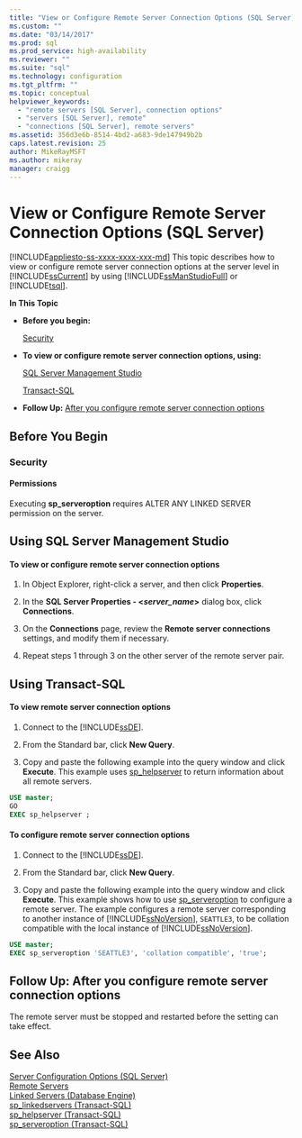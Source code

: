 ```yaml
---
title: "View or Configure Remote Server Connection Options (SQL Server) | Microsoft Docs"
ms.custom: ""
ms.date: "03/14/2017"
ms.prod: sql
ms.prod_service: high-availability
ms.reviewer: ""
ms.suite: "sql"
ms.technology: configuration
ms.tgt_pltfrm: ""
ms.topic: conceptual
helpviewer_keywords: 
  - "remote servers [SQL Server], connection options"
  - "servers [SQL Server], remote"
  - "connections [SQL Server], remote servers"
ms.assetid: 356d3e6b-8514-4bd2-a683-9de147949b2b
caps.latest.revision: 25
author: MikeRayMSFT
ms.author: mikeray
manager: craigg
---
```

# View or Configure Remote Server Connection Options (SQL Server)
[!INCLUDE[appliesto-ss-xxxx-xxxx-xxx-md](../../includes/appliesto-ss-xxxx-xxxx-xxx-md.md)]
  This topic describes how to view or configure remote server connection options at the server level in [!INCLUDE[ssCurrent](../../includes/sscurrent-md.md)] by using [!INCLUDE[ssManStudioFull](../../includes/ssmanstudiofull-md.md)] or [!INCLUDE[tsql](../../includes/tsql-md.md)].  
  
 **In This Topic**  
  
-   **Before you begin:**  
  
     [Security](#Security)  
  
-   **To view or configure remote server connection options, using:**  
  
     [SQL Server Management Studio](#SSMSProcedure)  
  
     [Transact-SQL](#TsqlProcedure)  
  
-   **Follow Up:**  [After you configure remote server connection options](#FollowUp)  
  
##  <a name="BeforeYouBegin"></a> Before You Begin  
  
###  <a name="Security"></a> Security  
  
####  <a name="Permissions"></a> Permissions  
 Executing **sp_serveroption** requires ALTER ANY LINKED SERVER permission on the server.  
  
##  <a name="SSMSProcedure"></a> Using SQL Server Management Studio  
  
#### To view or configure remote server connection options  
  
1.  In Object Explorer, right-click a server, and then click **Properties**.  
  
2.  In the **SQL Server Properties - \<***server_name***>** dialog box, click **Connections**.  
  
3.  On the **Connections** page, review the **Remote server connections** settings, and modify them if necessary.  
  
4.  Repeat steps 1 through 3 on the other server of the remote server pair.  
  
##  <a name="TsqlProcedure"></a> Using Transact-SQL  
  
#### To view remote server connection options  
  
1.  Connect to the [!INCLUDE[ssDE](../../includes/ssde-md.md)].  
  
2.  From the Standard bar, click **New Query**.  
  
3.  Copy and paste the following example into the query window and click **Execute**. This example uses [sp_helpserver](../../relational-databases/system-stored-procedures/sp-helpserver-transact-sql.md) to return information about all remote servers.  
  
```sql  
USE master;  
GO  
EXEC sp_helpserver ;  
```  
  
#### To configure remote server connection options  
  
1.  Connect to the [!INCLUDE[ssDE](../../includes/ssde-md.md)].  
  
2.  From the Standard bar, click **New Query**.  
  
3.  Copy and paste the following example into the query window and click **Execute**. This example shows how to use [sp_serveroption](../../relational-databases/system-stored-procedures/sp-serveroption-transact-sql.md) to configure a remote server. The example configures a remote server corresponding to another instance of [!INCLUDE[ssNoVersion](../../includes/ssnoversion-md.md)], `SEATTLE3`, to be collation compatible with the local instance of [!INCLUDE[ssNoVersion](../../includes/ssnoversion-md.md)].  
  
```sql  
USE master;  
EXEC sp_serveroption 'SEATTLE3', 'collation compatible', 'true';  
```  
  
##  <a name="FollowUp"></a> Follow Up: After you configure remote server connection options  
 The remote server must be stopped and restarted before the setting can take effect.  
  
## See Also  
 [Server Configuration Options &#40;SQL Server&#41;](../../database-engine/configure-windows/server-configuration-options-sql-server.md)   
 [Remote Servers](../../database-engine/configure-windows/remote-servers.md)   
 [Linked Servers &#40;Database Engine&#41;](../../relational-databases/linked-servers/linked-servers-database-engine.md)   
 [sp_linkedservers &#40;Transact-SQL&#41;](../../relational-databases/system-stored-procedures/sp-linkedservers-transact-sql.md)   
 [sp_helpserver &#40;Transact-SQL&#41;](../../relational-databases/system-stored-procedures/sp-helpserver-transact-sql.md)   
 [sp_serveroption &#40;Transact-SQL&#41;](../../relational-databases/system-stored-procedures/sp-serveroption-transact-sql.md)  
  
  
